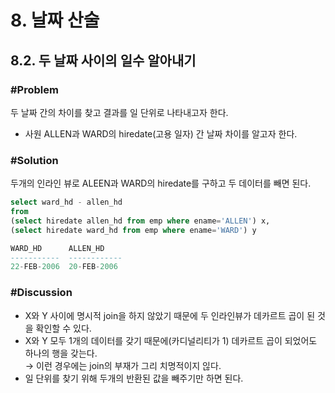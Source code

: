 # 8. 날짜 산술
## 8.2. 두 날짜 사이의 일수 알아내기
### #Problem
두 날짜 간의 차이를 찾고 결과를 일 단위로 나타내고자 한다.
- 사원 ALLEN과 WARD의 hiredate(고용 일자) 간 날짜 차이를 알고자 한다.

### #Solution
두개의 인라인 뷰로 ALEEN과 WARD의 hiredate를 구하고 두 데이터를 빼면 된다.
```sql
select ward_hd - allen_hd
from 
(select hiredate allen_hd from emp where ename='ALLEN') x, 
(select hiredate ward_hd from emp where ename='WARD') y

WARD_HD      ALLEN_HD
-----------  ------------
22-FEB-2006  20-FEB-2006
```

### #Discussion
- X와 Y 사이에 명시적 join을 하지 않았기 때문에 두 인라인뷰가 데카르트 곱이 된 것을 확인할 수 있다.<br>
- X와 Y 모두 1개의 데이터를 갖기 때문에(카디널리티가 1) 데카르트 곱이 되었어도 하나의 행을 갖는다.<br>
→ 이런 경우에는 join의 부재가 그리 치명적이지 읺다.
- 일 단위를 찾기 위해 두개의 반환된 값을 빼주기만 하면 된다.